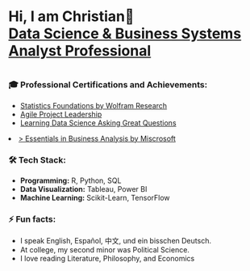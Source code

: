 <h1>Hi, I am Christian👋<br/><a href="https://www.linkedin.com/in/christianlg/"> Data Science & Business Systems Analyst Professional </a> <h1>

<h3>🎓 Professional Certifications and Achievements:</h3>
<ul>
  <li><a href="https://www.linkedin.com/learning/certificates/ab53bfaf3812f652da950fcfdaa855c726621f9eb198daf81b923dd48dc3b3f1?u=2153100" target="_blank" rel="noopener noreferrer">Statistics Foundations by Wolfram Research</a></li>
  
  <li><a href="https://www.linkedin.com/learning/certificates/8634afd3e0964772c6ef62d0d7026336f117cdb94d4ce652265049a663c898b2?u=2153100" target="_blank" rel="noopener noreferrer">Agile Project Leadership</a></li>
  
  <li><a href="https://www.linkedin.com/learning/certificates/4ff7427734fc0037fdece52f645f3bcaee85af611951d2148b8b5bcc88aab7f8?u=2153100" target="_blank" rel="noopener noreferrer">Learning Data Science Asking Great Questions</a></li>
</ul>

 <li><a href="https://www.linkedin.com/learning/certificates/e2808870e7828d799039872ad55908b667682d02bcf5f115ab8a75d0cfe6e2d5?u=2153100" target="_blank" rel="noopener noreferrer">> Essentials in Business Analysis by Miscrosoft</a></li>
</ul>

<h3>🛠️ Tech Stack:</h3>
<ul>
  <li><strong>Programming:</strong> R, Python, SQL</li>
  <li><strong>Data Visualization:</strong> Tableau, Power BI</li>
  <li><strong>Machine Learning:</strong> Scikit-Learn, TensorFlow</li>
</ul>

<h3>⚡ Fun facts:</h3>
<ul>
  <li>I speak English, Español, 中文, und ein bisschen Deutsch.</li>
  <li>At college, my second minor was Political Science.</li>
  <li>I love reading Literature, Philosophy, and Economics</li>
</ul>

<!--
**ChristianLG2/ChristianLG2** is a ✨ _special_ ✨ repository because its `README.md` (this file) appears on your GitHub profile.

Here are some ideas to get you started:

- 🔭 I’m currently working on ...
- 🌱 I’m currently learning ...
- 👯 I’m looking to collaborate on ...
- 🤔 I’m looking for help with ...
- 💬 Ask me about ...
- 📫 How to reach me: ...
- 😄 Pronouns: ...
- ⚡ Fun fact: ...
-->
